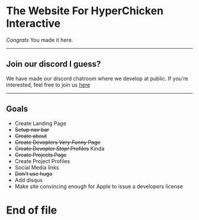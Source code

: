 # The Website For HyperChicken Interactive
*Congrats* You made it here.

---
## Join our discord I guess?

We have made our discord chatroom where we develop at public. If you're interested, feel free to join us [here](https://discord.gg/XSyBjAX)

---

## Goals
* Create Landing Page
* ~~Setup nav bar~~
* ~~Create about~~
* ~~Create Devoplers *Very Funny* Page~~
* ~~Create Devopler *Stop!* Profiles~~ Kinda
* ~~Create Projects Page~~
* Create Project Profiles
* Social Media links
* ~~Don't use hugo~~
* Add disqus
* Make site convincing enough for Apple to issue a developers license

# End of file
